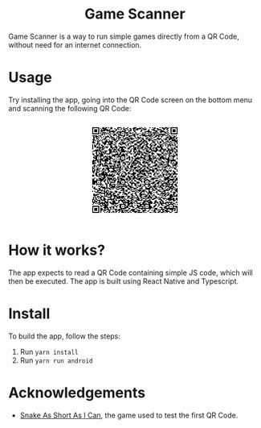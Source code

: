 <h1 align="center">
  Game Scanner
</h1>
Game Scanner is a way to run simple games directly from a QR Code, without need for an internet connection.

# Usage
Try installing the app, going into the QR Code screen on the bottom menu and scanning the following QR Code:
<p align="center">
  <img src="https://github.com/Matheuschn/game-scanner/blob/main/src/game/qrcode.png?raw=true" alt="QRCode for a Snake game" class="center"> 
</p>

# How it works?
The app expects to read a QR Code containing simple JS code, which will then be executed. The app is built using React Native and Typescript.

# Install
To build the app, follow the steps:
  1. Run `yarn install`
  2. Run `yarn run android`

# Acknowledgements
* [Snake As Short As I Can](https://github.com/guckstift/shortest-js-snake), the game used to test the first QR Code.
